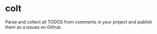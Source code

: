 # colt

Parse and collect all TODOS from comments in your project and publish them as a issues on Github.
